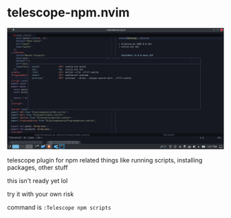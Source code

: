# telescope-npm.nvim

<kbd><img src="./foo.png" /></kbd>

telescope plugin for npm related things like running scripts, installing
packages, other stuff

this isn't ready yet lol

try it with your own risk

command is `:Telescope npm scripts`
